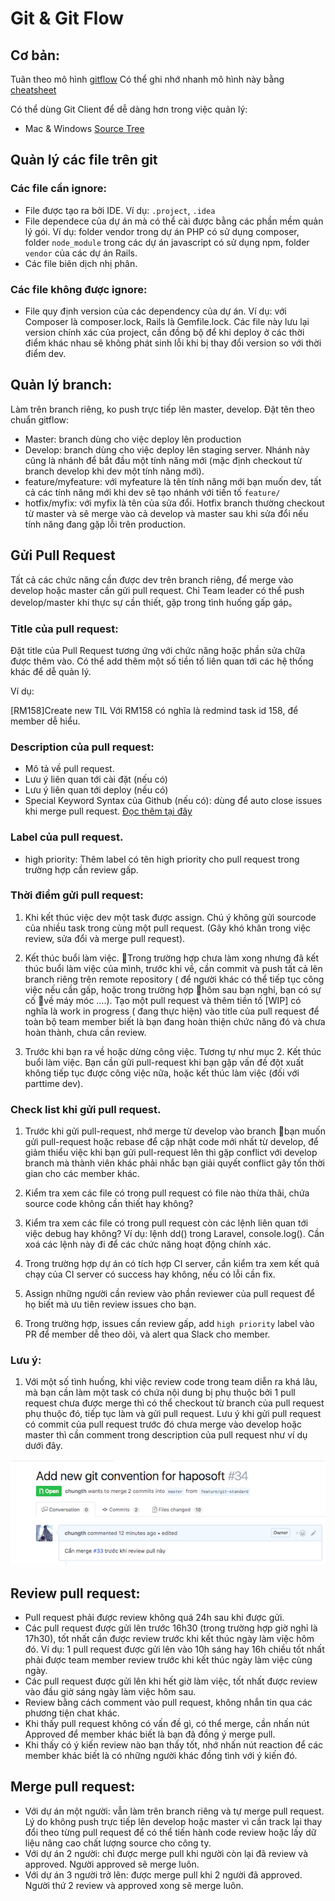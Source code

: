 # Git & Git Flow

## Cơ bản:

 Tuân theo mô hình [gitflow](http://nvie.com/posts/a-successful-git-branching-model/)
 Có thể ghi nhớ nhanh mô hình này bằng [cheatsheet](https://danielkummer.github.io/git-flow-cheatsheet/index.vi_VN.html)
 
 Có thể dùng Git Client để dễ dàng hơn trong việc quản lý:

* Mac & Windows [Source Tree](https://www.sourcetreeapp.com/)

## Quản lý các file trên git
### Các file cần ignore:
* File được tạo ra bởi IDE. Ví dụ: `.project`, `.idea` 
* File dependece của dự án mà có thể cài được bằng các phần mềm quản lý gói. Ví dụ: folder vendor trong dự án PHP có sử dụng composer, folder `node_module` trong các dự án javascript có sử dụng npm, folder `vendor` của các dự án Rails. 
* Các file biên dịch nhị phân.

### Các file không được ignore:
* File quy định version của các dependency của dự án. Ví dụ: với Composer là composer.lock, Rails là Gemfile.lock. Các file này lưu lại version chính xác của project, cần đồng bộ để khi deploy ở các thời điểm khác nhau sẽ không phát sinh lỗi khi bị thay đổi version so với thời điểm dev. 

  
## Quản lý branch: 

Làm trên branch riêng, ko push trực tiếp lên master, develop. Đặt tên theo chuẩn gitflow:
* Master: branch dùng cho việc deploy lên production 
* Develop: branch dùng cho việc deploy lên staging server. Nhánh này cũng là nhánh để bắt đầu một tính năng mới (mặc định checkout từ branch develop khi dev một tính năng mới).
* feature/myfeature: với  myfeature là tên tính năng mới bạn muốn dev, tất cả các tính năng mới khi dev sẽ tạo nhánh với tiền tố `feature/`
* hotfix/myfix: với myfix là tên của sửa đổi. Hotfix branch thường checkout từ master và sẽ merge vào cả develop và master sau khi sửa đổi nếu tính năng đang gặp lỗi trên production.


## Gửi Pull Request  

Tất cả các chức năng cần được dev trên branch riêng, để merge vào develop hoặc master cần gửi pull request.
Chỉ Team leader có thể push develop/master khi thực sự cần thiết, gặp trong tình huống gấp gáp。
###  Title của pull request:
Đặt title của Pull Request tương ứng với chức năng hoặc phần sửa chữa được thêm vào. Có thể add thêm một số tiền tố liên quan tới các hệ thống khác để dễ quản lý.

Ví dụ:

 [RM158]Create new TIL   Với RM158 có nghĩa là redmind task id 158, để member dễ hiểu.
 
### Description của pull request: 
* Mô tả về pull request.
* Lưu ý liên quan tới  cài đặt (nếu có)
* Lưu ý liên quan tới deploy (nếu có)
* Special Keyword Syntax của Github (nếu có): dùng để auto close issues khi merge pull request. [Đọc thêm tại đây](https://github.com/blog/1506-closing-issues-via-pull-requests)

### Label của pull request.

* high priority:  Thêm label có tên high priority cho pull request trong trường hợp cần review gấp.

### Thời điểm gửi pull request: 

1. Khi kết thúc việc dev một task được assign. Chú ý không gửi sourcode của nhiều task trong cùng một pull request. 
(Gây khó khăn trong việc review, sửa đổi và merge pull request).
 
2. Kết thúc buổi làm việc.
Trong trường hợp chưa làm xong nhưng đã kết thúc buổi làm việc của mình, trước khi về, cần commit và push tất cả lên branch riêng trên remote repository ( để người khác có thể tiếp tục công việc nếu cần gấp, hoặc trong trường hợp hôm sau bạn nghỉ, bạn có sự cố về máy móc ….). 
Tạo một pull request và thêm tiền tố [WIP] có nghĩa là work in progress ( đang thực hiện) vào title của pull request để toàn bộ team member biết là bạn đang hoàn thiện chức năng đó và chưa hoàn thành, chưa cần review. 

3. Trước khi bạn ra về hoặc dừng công việc. 
Tương tự như mục 2. Kết thúc buổi làm việc. Bạn cần gửi pull-request khi bạn gặp vấn đề đột xuất không tiếp tục được công việc nữa, hoặc kết thúc làm việc (đối với parttime dev). 



### Check list khi gửi pull request.

1. Trước khi gửi pull-request, nhớ merge từ develop vào branch bạn muốn gửi pull-request hoặc rebase để cập nhật code mới nhất từ develop, để giảm thiểu việc khi bạn gửi pull-request lên thì gặp conflict với develop branch mà thành viên khác phải nhắc bạn giải quyết conflict gây tốn thời gian cho các member khác.

2. Kiểm tra xem các file có trong pull request có file nào thừa thãi, chứa source code không cần thiết hay không? 

3. Kiểm tra xem các file có trong pull request còn các lệnh liên quan tới việc debug hay không?  Ví dụ: lệnh dd() trong Laravel, console.log(). Cần xoá các lệnh này đi để các chức năng hoạt động chính xác.

4. Trong trường hợp dự án có tích hợp CI server, cần kiểm tra xem kết quả chạy của CI server có success hay không, nếu có lỗi cần fix. 
5. Assign những người cần review vào phần reviewer của  pull request để họ biết mà ưu tiên review issues cho bạn.
6. Trong trường hợp, issues cần review gấp, add `high priority` label vào PR để member dễ theo dõi, và alert qua Slack cho member.


### Lưu ý:

1. Với một số tình huống, khi việc review code trong team diễn ra khá lâu, mà bạn cần làm một task có chứa nội dung bị phụ thuộc bởi 1 pull request chưa được merge thì có thể checkout từ branch của pull request phụ thuộc đó, tiếp tục làm và gửi pull request. Lưu ý khi gửi pull request có commit của pull request trước đó chưa merge vào develop hoặc master thì cần comment trong description của pull request như ví dụ dưới đây.

![](/img/dependence_pr.png)

## Review pull request: 
* Pull request phải được review không quá 24h sau khi được gửi. 
* Các pull request được gửi lên trước 16h30 (trong trường hợp giờ nghỉ là 17h30), tốt nhất cần được review trước khi kết thúc ngày làm việc hôm đó. 
Ví dụ:  1 pull request được gửi lên vào 10h sáng hay 16h chiều tốt nhất phải được team member review trước khi kết thúc ngày làm việc cùng ngày. 
* Các pull request được gửi lên khi hết giờ làm việc, tốt nhất được review vào đầu giờ sáng ngày làm việc hôm sau.
* Review bằng cách comment vào pull request, không nhắn tin qua các phương tiện chat khác. 
* Khi thấy pull request không có vấn đề gì, có thể merge, cần nhấn nút Approved để member khác biết là bạn đã đồng ý merge pull.
* Khi thấy có ý kiến review nào bạn thấy tốt, nhớ nhấn nút reaction để các member khác biết là có những người khác đồng tình với ý kiến đó.

## Merge pull request:
* Với dự án một người: vẫn làm trên branch riêng và tự merge pull request.  Lý do không push trực tiếp lên develop hoặc master vì cần track lại thay đổi theo từng pull request để có thể tiến hành code review hoặc lấy dữ liệu nâng cao chất lượng source cho công ty. 
* Với dự án 2 người: chỉ được merge pull khi người còn lại đã review và approved. Người approved sẽ merge luôn.
* Với dự án 3 người trở lên: được merge pull khi 2 người đã approved. Người thứ 2 review và approved xong sẽ merge luôn. 
